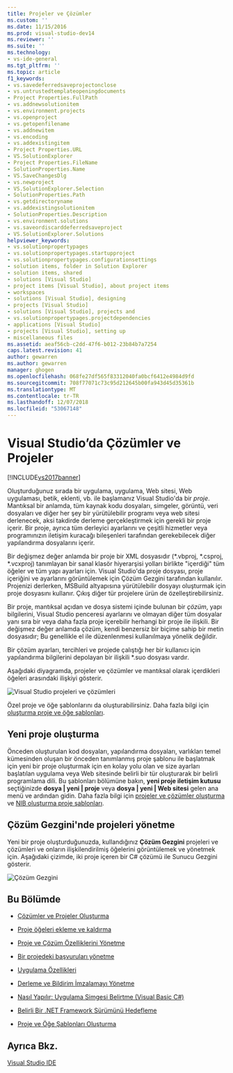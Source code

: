 ```yaml
---
title: Projeler ve Çözümler
ms.custom: ''
ms.date: 11/15/2016
ms.prod: visual-studio-dev14
ms.reviewer: ''
ms.suite: ''
ms.technology:
- vs-ide-general
ms.tgt_pltfrm: ''
ms.topic: article
f1_keywords:
- vs.savedeferredsaveprojectonclose
- vs.untrustedtemplateopeningdocuments
- Project Properties.FullPath
- vs.addnewsolutionitem
- vs.environment.projects
- vs.openproject
- vs.getopenfilename
- vs.addnewitem
- vs.encoding
- vs.addexistingitem
- Project Properties.URL
- VS.SolutionExplorer
- Project Properties.FileName
- SolutionProperties.Name
- VS.SaveChangesDlg
- vs.newproject
- VS.SolutionExplorer.Selection
- SolutionProperties.Path
- vs.getdirectoryname
- vs.addexistingsolutionitem
- SolutionProperties.Description
- vs.environment.solutions
- vs.saveordiscarddeferredsaveproject
- VS.SolutionExplorer.Solutions
helpviewer_keywords:
- vs.solutionpropertypages
- vs.solutionpropertypages.startupproject
- vs.solutionpropertypages.configurationsettings
- solution items, folder in Solution Explorer
- solution items, shared
- solutions [Visual Studio]
- project items [Visual Studio], about project items
- workspaces
- solutions [Visual Studio], designing
- projects [Visual Studio]
- solutions [Visual Studio], projects and
- vs.solutionpropertypages.projectdependencies
- applications [Visual Studio]
- projects [Visual Studio], setting up
- miscellaneous files
ms.assetid: aeaf56cb-c2dd-47f6-b012-23b84b7a7254
caps.latest.revision: 41
author: gewarren
ms.author: gewarren
manager: ghogen
ms.openlocfilehash: 068fe27df565f83312040fa0bcf6412e4984d9fd
ms.sourcegitcommit: 708f77071c73c95d212645b00fa943d45d35361b
ms.translationtype: MT
ms.contentlocale: tr-TR
ms.lasthandoff: 12/07/2018
ms.locfileid: "53067148"
---
```

# <a name="solutions-and-projects-in-visual-studio"></a>Visual Studio’da Çözümler ve Projeler
[!INCLUDE[vs2017banner](../includes/vs2017banner.md)]

Oluşturduğunuz sırada bir uygulama, uygulama, Web sitesi, Web uygulaması, betik, eklenti, vb. ile başlamanız Visual Studio'da bir *proje*. Mantıksal bir anlamda, tüm kaynak kodu dosyaları, simgeler, görüntü, veri dosyaları ve diğer her şey bir yürütülebilir programı veya web sitesi derlenecek, aksi takdirde derleme gerçekleştirmek için gerekli bir proje içerir.  Bir proje, ayrıca tüm derleyici ayarlarını ve çeşitli hizmetler veya programınızın iletişim kuracağı bileşenleri tarafından gerekebilecek diğer yapılandırma dosyalarını içerir.

 Bir değişmez değer anlamda bir proje bir XML dosyasıdır (*.vbproj, \*.csproj, \*.vcxproj) tanımlayan bir sanal klasör hiyerarşisi yolları birlikte "içerdiği" tüm öğeler ve tüm yapı ayarları için. Visual Studio'da proje dosyası, proje içeriğini ve ayarlarını görüntülemek için Çözüm Gezgini tarafından kullanılır. Projenizi derlerken, MSBuild altyapısına yürütülebilir dosyayı oluşturmak için proje dosyasını kullanır. Çıkış diğer tür projelere ürün de özelleştirebilirsiniz.

 Bir proje, mantıksal açıdan ve dosya sistemi içinde bulunan bir *çözüm*, yapı bilgilerini, Visual Studio penceresi ayarlarını ve olmayan diğer tüm dosyalar yanı sıra bir veya daha fazla proje içerebilir herhangi bir proje ile ilişkili. Bir değişmez değer anlamda çözüm, kendi benzersiz bir biçime sahip bir metin dosyasıdır; Bu genellikle el ile düzenlenmesi kullanılmaya yönelik değildir.

 Bir çözüm ayarları, tercihleri ve projede çalıştığı her bir kullanıcı için yapılandırma bilgilerini depolayan bir ilişkili *.suo dosyası vardır.

 Aşağıdaki diyagramda, projeler ve çözümler ve mantıksal olarak içerdikleri öğeleri arasındaki ilişkiyi gösterir.

 ![Visual Studio projeleri ve çözümleri](../ide/media/vs2015-project-diagram.png "vs2015_project_diagram")

 Özel proje ve öğe şablonlarını da oluşturabilirsiniz. Daha fazla bilgi için [oluşturma proje ve öğe şablonları](../ide/creating-project-and-item-templates.md).

## <a name="creating-new-projects"></a>Yeni proje oluşturma
 Önceden oluşturulan kod dosyaları, yapılandırma dosyaları, varlıkları temel kümesinden oluşan bir önceden tanımlanmış proje şablonu ile başlatmak için yeni bir proje oluşturmak için en kolay yolu olan ve size ayarları başlatılan uygulama veya Web sitesinde belirli bir tür oluşturarak bir belirli programlama dili. Bu şablonları bölümüne bakın, **yeni proje iletişim kutusu** seçtiğinizde **dosya &#124; yeni &#124; proje** veya **dosya &#124; yeni &#124; Web sitesi** gelen ana menü ve ardından gidin. Daha fazla bilgi için [projeler ve çözümler oluşturma](../ide/creating-solutions-and-projects.md) ve [NIB oluşturma proje şablonları](http://msdn.microsoft.com/en-us/7c36d86a-6b79-4480-8228-0f925f1204b2).

## <a name="managing-projects-in-solution-explorer"></a>Çözüm Gezgini'nde projeleri yönetme
 Yeni bir proje oluşturduğunuzda, kullandığınız **Çözüm Gezgini** projeleri ve çözümleri ve onların ilişkilendirilmiş öğelerini görüntülemek ve yönetmek için. Aşağıdaki çizimde, iki proje içeren bir C# çözümü ile Sunucu Gezgini gösterir.

 ![Çözüm Gezgini](../ide/media/vs2015-solution-explorer.png "vs2015_solution_explorer")

## <a name="in-this-section"></a>Bu Bölümde

-   [Çözümler ve Projeler Oluşturma](../ide/creating-solutions-and-projects.md)

-   [Proje öğeleri ekleme ve kaldırma](../ide/adding-and-removing-project-items.md)

-   [Proje ve Çözüm Özelliklerini Yönetme](../ide/managing-project-and-solution-properties.md)

-   [Bir projedeki başvuruları yönetme](../ide/managing-references-in-a-project.md)

-   [Uygulama Özellikleri](../ide/application-properties.md)

-   [Derleme ve Bildirim İmzalamayı Yönetme](../ide/managing-assembly-and-manifest-signing.md)

-   [Nasıl Yapılır: Uygulama Simgesi Belirtme (Visual Basic C#)](../ide/how-to-specify-an-application-icon-visual-basic-csharp.md)

-   [Belirli Bir .NET Framework Sürümünü Hedefleme](../ide/targeting-a-specific-dotnet-framework-version.md)

-   [Proje ve Öğe Şablonları Oluşturma](../ide/creating-project-and-item-templates.md)

## <a name="see-also"></a>Ayrıca Bkz.
 [Visual Studio IDE](../ide/visual-studio-ide.md)
